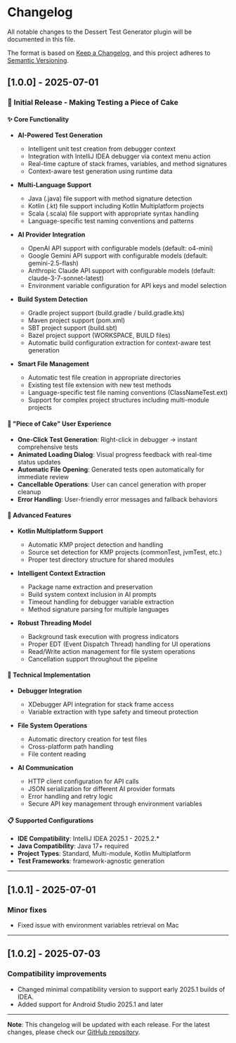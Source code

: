 # Changelog

All notable changes to the Dessert Test Generator plugin will be documented in this file.

The format is based on [Keep a Changelog](https://keepachangelog.com/en/1.0.0/),
and this project adheres to [Semantic Versioning](https://semver.org/spec/v2.0.0.html).

## [1.0.0] - 2025-07-01

### 🎉 Initial Release - Making Testing a Piece of Cake

#### ✨ Core Functionality
- **AI-Powered Test Generation**
  - Intelligent unit test creation from debugger context
  - Integration with IntelliJ IDEA debugger via context menu action
  - Real-time capture of stack frames, variables, and method signatures
  - Context-aware test generation using runtime data

- **Multi-Language Support**
  - Java (.java) file support with method signature detection
  - Kotlin (.kt) file support including Kotlin Multiplatform projects
  - Scala (.scala) file support with appropriate syntax handling
  - Language-specific test naming conventions and patterns

- **AI Provider Integration**
  - OpenAI API support with configurable models (default: o4-mini)
  - Google Gemini API support with configurable models (default: gemini-2.5-flash)
  - Anthropic Claude API support with configurable models (default: claude-3-7-sonnet-latest)
  - Environment variable configuration for API keys and model selection

- **Build System Detection**
  - Gradle project support (build.gradle / build.gradle.kts)
  - Maven project support (pom.xml)
  - SBT project support (build.sbt)
  - Bazel project support (WORKSPACE, BUILD files)
  - Automatic build configuration extraction for context-aware test generation

- **Smart File Management**
  - Automatic test file creation in appropriate directories
  - Existing test file extension with new test methods
  - Language-specific test file naming conventions (ClassNameTest.ext)
  - Support for complex project structures including multi-module projects

#### 🍰 "Piece of Cake" User Experience
- **One-Click Test Generation**: Right-click in debugger → instant comprehensive tests
- **Animated Loading Dialog**: Visual progress feedback with real-time status updates
- **Automatic File Opening**: Generated tests open automatically for immediate review
- **Cancellable Operations**: User can cancel generation with proper cleanup
- **Error Handling**: User-friendly error messages and fallback behaviors

#### 🔧 Advanced Features
- **Kotlin Multiplatform Support**
  - Automatic KMP project detection and handling
  - Source set detection for KMP projects (commonTest, jvmTest, etc.)
  - Proper test directory structure for shared modules

- **Intelligent Context Extraction**
  - Package name extraction and preservation
  - Build system context inclusion in AI prompts
  - Timeout handling for debugger variable extraction
  - Method signature parsing for multiple languages

- **Robust Threading Model**
  - Background task execution with progress indicators
  - Proper EDT (Event Dispatch Thread) handling for UI operations
  - Read/Write action management for file system operations
  - Cancellation support throughout the pipeline

#### 🎯 Technical Implementation
- **Debugger Integration**
  - XDebugger API integration for stack frame access
  - Variable extraction with type safety and timeout protection

- **File System Operations**
  - Automatic directory creation for test files
  - Cross-platform path handling
  - File content reading

- **AI Communication**
  - HTTP client configuration for API calls
  - JSON serialization for different AI provider formats
  - Error handling and retry logic
  - Secure API key management through environment variables

#### 📋 Supported Configurations
- **IDE Compatibility**: IntelliJ IDEA 2025.1 - 2025.2.*
- **Java Compatibility**: Java 17+ required
- **Project Types**: Standard, Multi-module, Kotlin Multiplatform
- **Test Frameworks**: framework-agnostic generation

---
## [1.0.1] - 2025-07-01

### Minor fixes

- Fixed issue with environment variables retrieval on Mac

---
## [1.0.2] - 2025-07-03

### Compatibility improvements

- Changed minimal compatibility version to support early 2025.1 builds of IDEA.
- Added support for Android Studio 2025.1 and later

---
**Note**: This changelog will be updated with each release. For the latest changes, please check our [GitHub repository](https://github.com/smijsm/Dessert).
